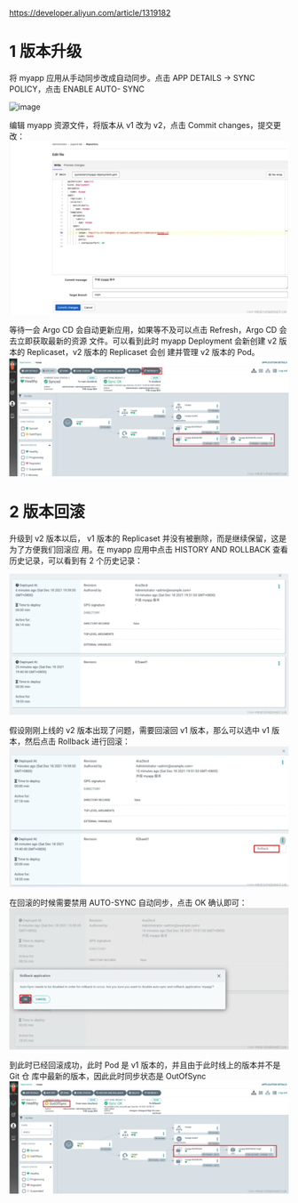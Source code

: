 
https://developer.aliyun.com/article/1319182



# 1 版本升级

将 myapp 应用从手动同步改成自动同步。点击 APP DETAILS -> SYNC POLICY，点击 ENABLE AUTO- SYNC

![image](https://ucc.alicdn.com/pic/developer-ecology/mdb3pxy2wymjk_084c4b3ade7b4b848718ca761ee0ad0e.png "image")


编辑 myapp 资源文件，将版本从 v1 改为 v2，点击 Commit changes，提交更改：
![](image/mdb3pxy2wymjk_ab301a1361524966aec59efce20b4c4e.webp)


等待一会 Argo CD 会自动更新应用，如果等不及可以点击 Refresh，Argo CD 会去立即获取最新的资源 文件。可以看到此时 myapp Deployment 会新创建 v2 版本的 Replicaset，v2 版本的 Replicaset 会创 建并管理 v2 版本的 Pod。
![](image/mdb3pxy2wymjk_b67fc4d7538e482eb4328b8113ec9c02.webp)



# 2 版本回滚
升级到 v2 版本以后， v1 版本的 Replicaset 并没有被删除，而是继续保留，这是为了方便我们回滚应 用。在 myapp 应用中点击 HISTORY AND ROLLBACK 查看历史记录，可以看到有 2 个历史记录：

![](image/mdb3pxy2wymjk_d3faf9fb240344a4b26490e8b2ad8d62.webp)

假设刚刚上线的 v2 版本出现了问题，需要回滚回 v1 版本，那么可以选中 v1 版本，然后点击 Rollback 进行回滚：
![](image/mdb3pxy2wymjk_940de4a0e8974db583c2228cb8aa1690.webp)


在回滚的时候需要禁用 AUTO-SYNC 自动同步，点击 OK 确认即可：
![](image/mdb3pxy2wymjk_b38d6114426f4a49847838e4dd0597f9.webp)



到此时已经回滚成功，此时 Pod 是 v1 版本的，并且由于此时线上的版本并不是 Git 仓 库中最新的版本，因此此时同步状态是 OutOfSync
![](image/mdb3pxy2wymjk_91d4dd83841d4d9d9cbf30304ddbb2a9.webp)


